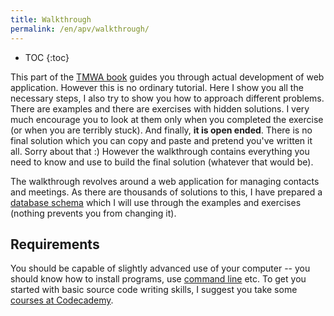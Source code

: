```yaml
---
title: Walkthrough
permalink: /en/apv/walkthrough/
---
```


* TOC
{:toc}

This part of the [TMWA book](/en/apv/) guides you through actual development of web application.
However this is no ordinary tutorial. Here I show you all the necessary steps, I also try to show
you how to approach different problems. There are examples and there are exercises with hidden
solutions. I very much encourage you to look at them only when you completed the exercise 
(or when you are terribly stuck). And finally, **it is open ended**. There is no final solution which 
you can copy and paste and pretend you've written it all. Sorry about that :) However the
walkthrough contains everything you need to know and use to build the final solution (whatever that would be).

The walkthrough revolves around a web application for managing contacts and meetings. As there are
thousands of solutions to this, I have prepared a 
[database schema](/en/apv/walkthrough/database/#database-schema) which I will use 
through the examples and exercises (nothing prevents you from changing it). 

## Requirements
You should be capable of slightly advanced use of your computer -- you should know how to
install programs, use [command line](https://en.wikipedia.org/wiki/Command-line_interface)
etc. To get you started with basic source code writing skills, I suggest you take 
some [courses at Codecademy](https://www.codecademy.com/). 
